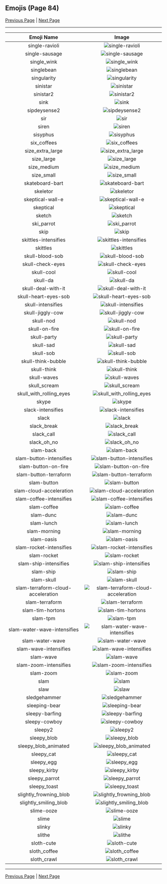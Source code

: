 
## Emojis (Page 84)

[Previous Page](/docs/hashicorp/page-s-0083.md)
  | [Next Page](/docs/hashicorp/page-s-0085.md)

<hr />

|Emoji Name|Image|
| :-: | :-: |
|single-ravioli| ![single-ravioli](/emojis/hashicorp/single-ravioli.png)|
|single-sausage| ![single-sausage](/emojis/hashicorp/single-sausage.png)|
|single_wink| ![single_wink](/emojis/hashicorp/single_wink.gif)|
|singlebean| ![singlebean](/emojis/hashicorp/singlebean.jpg)|
|singularity| ![singularity](/emojis/hashicorp/singularity.jpg)|
|sinistar| ![sinistar](/emojis/hashicorp/sinistar.jpg)|
|sinistar2| ![sinistar2](/emojis/hashicorp/sinistar2.gif)|
|sink| ![sink](/emojis/hashicorp/sink.png)|
|sipdeysense2| ![sipdeysense2](/emojis/hashicorp/sipdeysense2.gif)|
|sir| ![sir](/emojis/hashicorp/sir.png)|
|siren| ![siren](/emojis/hashicorp/siren.gif)|
|sisyphus| ![sisyphus](/emojis/hashicorp/sisyphus.gif)|
|six_coffees| ![six_coffees](/emojis/hashicorp/six_coffees.png)|
|size_extra_large| ![size_extra_large](/emojis/hashicorp/size_extra_large.png)|
|size_large| ![size_large](/emojis/hashicorp/size_large.png)|
|size_medium| ![size_medium](/emojis/hashicorp/size_medium.png)|
|size_small| ![size_small](/emojis/hashicorp/size_small.png)|
|skateboard-bart| ![skateboard-bart](/emojis/hashicorp/skateboard-bart.gif)|
|skeletor| ![skeletor](/emojis/hashicorp/skeletor.jpg)|
|skeptical-wall-e| ![skeptical-wall-e](/emojis/hashicorp/skeptical-wall-e.jpg)|
|skeptical| ![skeptical](/emojis/hashicorp/skeptical.png)|
|sketch| ![sketch](/emojis/hashicorp/sketch.png)|
|ski_parrot| ![ski_parrot](/emojis/hashicorp/ski_parrot.gif)|
|skip| ![skip](/emojis/hashicorp/skip.gif)|
|skittles-intensifies| ![skittles-intensifies](/emojis/hashicorp/skittles-intensifies.gif)|
|skittles| ![skittles](/emojis/hashicorp/skittles.gif)|
|skull-blood-sob| ![skull-blood-sob](/emojis/hashicorp/skull-blood-sob.png)|
|skull-check-eyes| ![skull-check-eyes](/emojis/hashicorp/skull-check-eyes.png)|
|skull-cool| ![skull-cool](/emojis/hashicorp/skull-cool.png)|
|skull-da| ![skull-da](/emojis/hashicorp/skull-da.png)|
|skull-deal-with-it| ![skull-deal-with-it](/emojis/hashicorp/skull-deal-with-it.gif)|
|skull-heart-eyes-sob| ![skull-heart-eyes-sob](/emojis/hashicorp/skull-heart-eyes-sob.png)|
|skull-intensifies| ![skull-intensifies](/emojis/hashicorp/skull-intensifies.gif)|
|skull-jiggly-cow| ![skull-jiggly-cow](/emojis/hashicorp/skull-jiggly-cow.gif)|
|skull-nod| ![skull-nod](/emojis/hashicorp/skull-nod.gif)|
|skull-on-fire| ![skull-on-fire](/emojis/hashicorp/skull-on-fire.gif)|
|skull-party| ![skull-party](/emojis/hashicorp/skull-party.gif)|
|skull-sad| ![skull-sad](/emojis/hashicorp/skull-sad.png)|
|skull-sob| ![skull-sob](/emojis/hashicorp/skull-sob.png)|
|skull-think-bubble| ![skull-think-bubble](/emojis/hashicorp/skull-think-bubble.png)|
|skull-think| ![skull-think](/emojis/hashicorp/skull-think.png)|
|skull-waves| ![skull-waves](/emojis/hashicorp/skull-waves.gif)|
|skull_scream| ![skull_scream](/emojis/hashicorp/skull_scream.png)|
|skull_with_rolling_eyes| ![skull_with_rolling_eyes](/emojis/hashicorp/skull_with_rolling_eyes.png)|
|skype| ![skype](/emojis/hashicorp/skype.png)|
|slack-intensifies| ![slack-intensifies](/emojis/hashicorp/slack-intensifies.gif)|
|slack| ![slack](/emojis/hashicorp/slack.png)|
|slack_break| ![slack_break](/emojis/hashicorp/slack_break.png)|
|slack_call| ![slack_call](/emojis/hashicorp/slack_call.png)|
|slack_oh_no| ![slack_oh_no](/emojis/hashicorp/slack_oh_no.png)|
|slam-back| ![slam-back](/emojis/hashicorp/slam-back.jpg)|
|slam-button-intensifies| ![slam-button-intensifies](/emojis/hashicorp/slam-button-intensifies.gif)|
|slam-button-on-fire| ![slam-button-on-fire](/emojis/hashicorp/slam-button-on-fire.gif)|
|slam-button-terraform| ![slam-button-terraform](/emojis/hashicorp/slam-button-terraform.jpg)|
|slam-button| ![slam-button](/emojis/hashicorp/slam-button.jpg)|
|slam-cloud-acceleration| ![slam-cloud-acceleration](/emojis/hashicorp/slam-cloud-acceleration.png)|
|slam-coffee-intensifies| ![slam-coffee-intensifies](/emojis/hashicorp/slam-coffee-intensifies.gif)|
|slam-coffee| ![slam-coffee](/emojis/hashicorp/slam-coffee.jpg)|
|slam-dunc| ![slam-dunc](/emojis/hashicorp/slam-dunc.png)|
|slam-lunch| ![slam-lunch](/emojis/hashicorp/slam-lunch.jpg)|
|slam-morning| ![slam-morning](/emojis/hashicorp/slam-morning.jpg)|
|slam-oasis| ![slam-oasis](/emojis/hashicorp/slam-oasis.png)|
|slam-rocket-intensifies| ![slam-rocket-intensifies](/emojis/hashicorp/slam-rocket-intensifies.gif)|
|slam-rocket| ![slam-rocket](/emojis/hashicorp/slam-rocket.png)|
|slam-ship-intensifies| ![slam-ship-intensifies](/emojis/hashicorp/slam-ship-intensifies.gif)|
|slam-ship| ![slam-ship](/emojis/hashicorp/slam-ship.png)|
|slam-skull| ![slam-skull](/emojis/hashicorp/slam-skull.png)|
|slam-terraform-cloud-acceleration| ![slam-terraform-cloud-acceleration](/emojis/hashicorp/slam-terraform-cloud-acceleration.png)|
|slam-terraform| ![slam-terraform](/emojis/hashicorp/slam-terraform.png)|
|slam-tim-hortons| ![slam-tim-hortons](/emojis/hashicorp/slam-tim-hortons.jpg)|
|slam-tpm| ![slam-tpm](/emojis/hashicorp/slam-tpm.png)|
|slam-water-wave-intensifies| ![slam-water-wave-intensifies](/emojis/hashicorp/slam-water-wave-intensifies.gif)|
|slam-water-wave| ![slam-water-wave](/emojis/hashicorp/slam-water-wave.png)|
|slam-wave-intensifies| ![slam-wave-intensifies](/emojis/hashicorp/slam-wave-intensifies.gif)|
|slam-wave| ![slam-wave](/emojis/hashicorp/slam-wave.jpg)|
|slam-zoom-intensifies| ![slam-zoom-intensifies](/emojis/hashicorp/slam-zoom-intensifies.gif)|
|slam-zoom| ![slam-zoom](/emojis/hashicorp/slam-zoom.png)|
|slam| ![slam](/emojis/hashicorp/slam.gif)|
|slaw| ![slaw](/emojis/hashicorp/slaw.png)|
|sledgehammer| ![sledgehammer](/emojis/hashicorp/sledgehammer.png)|
|sleeping-bear| ![sleeping-bear](/emojis/hashicorp/sleeping-bear.png)|
|sleepy-barfing| ![sleepy-barfing](/emojis/hashicorp/sleepy-barfing.png)|
|sleepy-cowboy| ![sleepy-cowboy](/emojis/hashicorp/sleepy-cowboy.png)|
|sleepy2| ![sleepy2](/emojis/hashicorp/sleepy2.png)|
|sleepy_blob| ![sleepy_blob](/emojis/hashicorp/sleepy_blob.png)|
|sleepy_blob_animated| ![sleepy_blob_animated](/emojis/hashicorp/sleepy_blob_animated.gif)|
|sleepy_cat| ![sleepy_cat](/emojis/hashicorp/sleepy_cat.png)|
|sleepy_egg| ![sleepy_egg](/emojis/hashicorp/sleepy_egg.gif)|
|sleepy_kirby| ![sleepy_kirby](/emojis/hashicorp/sleepy_kirby.gif)|
|sleepy_parrot| ![sleepy_parrot](/emojis/hashicorp/sleepy_parrot.gif)|
|sleepy_toast| ![sleepy_toast](/emojis/hashicorp/sleepy_toast.png)|
|slightly_frowning_blob| ![slightly_frowning_blob](/emojis/hashicorp/slightly_frowning_blob.png)|
|slightly_smiling_blob| ![slightly_smiling_blob](/emojis/hashicorp/slightly_smiling_blob.png)|
|slime-ooze| ![slime-ooze](/emojis/hashicorp/slime-ooze.gif)|
|slime| ![slime](/emojis/hashicorp/slime.png)|
|slinky| ![slinky](/emojis/hashicorp/slinky.gif)|
|slithe| ![slithe](/emojis/hashicorp/slithe.png)|
|sloth-cute| ![sloth-cute](/emojis/hashicorp/sloth-cute.jpg)|
|sloth_coffee| ![sloth_coffee](/emojis/hashicorp/sloth_coffee.png)|
|sloth_crawl| ![sloth_crawl](/emojis/hashicorp/sloth_crawl.gif)|

<hr/>

[Previous Page](/docs/hashicorp/page-s-0083.md)
  | [Next Page](/docs/hashicorp/page-s-0085.md)